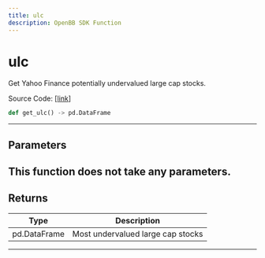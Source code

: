 ```yaml
---
title: ulc
description: OpenBB SDK Function
---
```


# ulc

Get Yahoo Finance potentially undervalued large cap stocks.

Source Code: [[link](https://github.com/OpenBB-finance/OpenBBTerminal/tree/main/openbb_terminal/stocks/discovery/yahoofinance_model.py#L116)]
```python
def get_ulc() -> pd.DataFrame
```
---
## Parameters
This function does not take any parameters.
---
## Returns
| Type | Description |
| ---- | ----------- |
| pd.DataFrame | Most undervalued large cap stocks |
---
